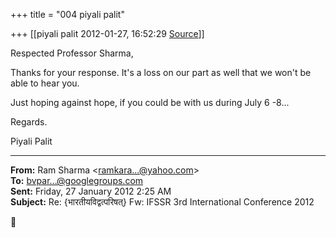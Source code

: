 +++
title = "004 piyali palit"

+++
[[piyali palit	2012-01-27, 16:52:29 [Source](https://groups.google.com/g/bvparishat/c/L4UsylZwqoU)]]



Respected Professor Sharma,

  

Thanks for your response. It's a loss on our part as well that we won't be able to hear you.  

  

Just hoping against hope, if you could be with us during July 6 -8...

  

Regards.

  

Piyali Palit  



  
  

------------------------------------------------------------------------

**From:** Ram Sharma \<[ramkara...@yahoo.com]()\>  
**To:** [bvpar...@googlegroups.com]()  
**Sent:** Friday, 27 January 2012 2:25 AM  
**Subject:** Re: {भारतीयविद्वत्परिषत्} Fw: IFSSR 3rd International Conference 2012  




